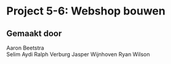 # Project 5-6: Webshop bouwen

## Gemaakt door
Aaron Beetstra <br/>
Selim Aydi
Ralph Verburg
Jasper Wijnhoven
Ryan Wilson
